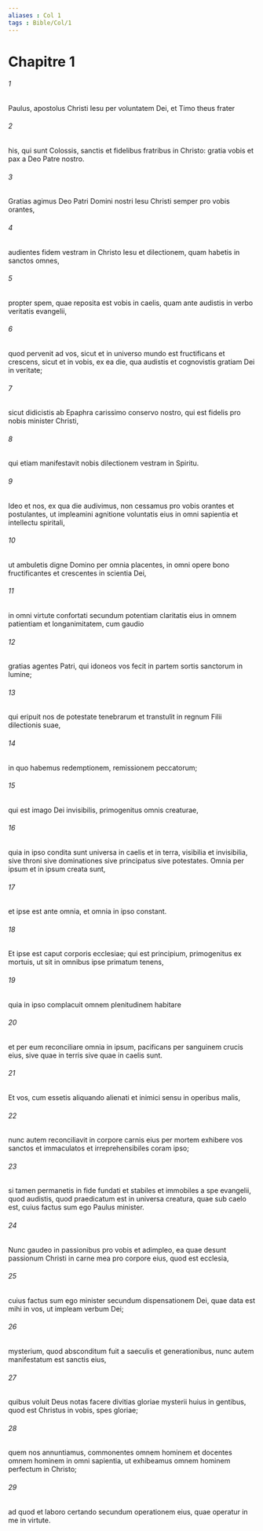 ```yaml
---
aliases : Col 1
tags : Bible/Col/1
---
```


# Chapitre 1

###### 1
Paulus, apostolus Christi Iesu per voluntatem Dei, et Timo theus frater 
###### 2
his, qui sunt Colossis, sanctis et fidelibus fratribus in Christo: gratia vobis et pax a Deo Patre nostro.
###### 3
Gratias agimus Deo Patri Domini nostri Iesu Christi semper pro vobis orantes, 
###### 4
audientes fidem vestram in Christo Iesu et dilectionem, quam habetis in sanctos omnes, 
###### 5
propter spem, quae reposita est vobis in caelis, quam ante audistis in verbo veritatis evangelii, 
###### 6
quod pervenit ad vos, sicut et in universo mundo est fructificans et crescens, sicut et in vobis, ex ea die, qua audistis et cognovistis gratiam Dei in veritate; 
###### 7
sicut didicistis ab Epaphra carissimo conservo nostro, qui est fidelis pro nobis minister Christi, 
###### 8
qui etiam manifestavit nobis dilectionem vestram in Spiritu.
###### 9
Ideo et nos, ex qua die audivimus, non cessamus pro vobis orantes et postulantes, ut impleamini agnitione voluntatis eius in omni sapientia et intellectu spiritali, 
###### 10
ut ambuletis digne Domino per omnia placentes, in omni opere bono fructificantes et crescentes in scientia Dei, 
###### 11
in omni virtute confortati secundum potentiam claritatis eius in omnem patientiam et longanimitatem, cum gaudio
###### 12
gratias agentes Patri, qui idoneos vos fecit in partem sortis sanctorum in lumine;
###### 13
qui eripuit nos de potestate tenebrarum et transtulit in regnum Filii dilectionis suae,
###### 14
in quo habemus redemptionem, remissionem peccatorum;
###### 15
qui est imago Dei invisibilis, primogenitus omnis creaturae,
###### 16
quia in ipso condita sunt universa in caelis et in terra, visibilia et invisibilia, sive throni sive dominationes sive principatus sive potestates. Omnia per ipsum et in ipsum creata sunt,
###### 17
et ipse est ante omnia, et omnia in ipso constant.
###### 18
Et ipse est caput corporis ecclesiae; qui est principium, primogenitus ex mortuis, ut sit in omnibus ipse primatum tenens,
###### 19
quia in ipso complacuit omnem plenitudinem habitare
###### 20
et per eum reconciliare omnia in ipsum, pacificans per sanguinem crucis eius, sive quae in terris sive quae in caelis sunt.
###### 21
Et vos, cum essetis aliquando alienati et inimici sensu in operibus malis, 
###### 22
nunc autem reconciliavit in corpore carnis eius per mortem exhibere vos sanctos et immaculatos et irreprehensibiles coram ipso; 
###### 23
si tamen permanetis in fide fundati et stabiles et immobiles a spe evangelii, quod audistis, quod praedicatum est in universa creatura, quae sub caelo est, cuius factus sum ego Paulus minister.
###### 24
Nunc gaudeo in passionibus pro vobis et adimpleo, ea quae desunt passionum Christi in carne mea pro corpore eius, quod est ecclesia, 
###### 25
cuius factus sum ego minister secundum dispensationem Dei, quae data est mihi in vos, ut impleam verbum Dei; 
###### 26
mysterium, quod absconditum fuit a saeculis et generationibus, nunc autem manifestatum est sanctis eius, 
###### 27
quibus voluit Deus notas facere divitias gloriae mysterii huius in gentibus, quod est Christus in vobis, spes gloriae; 
###### 28
quem nos annuntiamus, commonentes omnem hominem et docentes omnem hominem in omni sapientia, ut exhibeamus omnem hominem perfectum in Christo; 
###### 29
ad quod et laboro certando secundum operationem eius, quae operatur in me in virtute.
